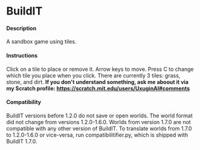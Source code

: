 # BuildIT
#### Description
A sandbox game using tiles.
#### Instructions
Click on a tile to place or remove it. Arrow keys to move. Press C to change which tile you place when you click. There are currently 3 tiles: grass, stone, and dirt. **If you don't understand something, ask me aboout it via my Scratch profile: https://scratch.mit.edu/users/UxuginAI#comments**
#### Compatibility
BuildIT versions before 1.2.0 do not save or open worlds. The world format did not change from versions 1.2.0-1.6.0. Worlds from version 1.7.0 are not compatible with any other version of BuildIT. To translate worlds from 1.7.0 to 1.2.0-1.6.0 or vice-versa, run compatibilitifier.py, which is shipped with BuildIT 1.7.0.
